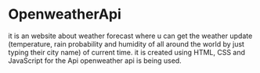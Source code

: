 # OpenweatherApi

it is an website about weather forecast where u can get the weather update (temperature, rain probability and humidity of all around the world by just typing their city name) of current time.
it is created using HTML, CSS and JavaScript for the Api openweather api is being used.
